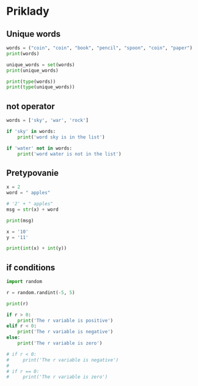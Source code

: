 # Priklady

## Unique words

```python
words = ("coin", "coin", "book", "pencil", "spoon", "coin", "paper")
print(words)

unique_words = set(words)
print(unique_words)

print(type(words))
print(type(unique_words))
```

## not operator

```python
words = ['sky', 'war', 'rock']

if 'sky' in words:
    print('word sky is in the list')

if 'water' not in words:
    print('word water is not in the list')
```

## Pretypovanie

```python
x = 2
word = " apples"

# '2' + " apples"
msg = str(x) + word

print(msg)

x = '10'
y = '11'

print(int(x) + int(y))
```


## if conditions

```python
import random

r = random.randint(-5, 5)

print(r)

if r > 0:
    print('The r variable is positive')
elif r < 0:
    print('The r variable is negative')
else:
    print('The r variable is zero')

# if r < 0:
#     print('The r variable is negative')
#
# if r == 0:
#     print('The r variable is zero')
```
